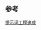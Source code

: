 ## 参考

[提示词工程速成](https://www.53ai.com/news/qianyanjishu/2185.html#:~:text=%E6%8F%90%E7%A4%BA%E5%B7%A5%E7%A8%8B%EF%BC%88Prompt%20Engineering%EF%BC%89%E6%98%AF,%E8%BF%94%E5%9B%9E%E7%BB%93%E6%9E%9C%E7%9A%84%E5%B7%A5%E7%A8%8B%E6%8A%80%E6%9C%AF%E3%80%82&text=%E7%AE%80%E5%8D%95%E8%80%8C%E8%A8%80%EF%BC%8C%E5%A4%A7%E6%A8%A1%E5%9E%8B,%E8%BF%9B%E8%A1%8C%E7%BB%AD%E5%86%99%EF%BC%8C%E8%BF%94%E5%9B%9E%E7%BB%93%E6%9E%9C%E3%80%82)
